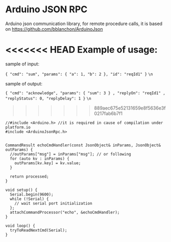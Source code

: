 # Arduino JSON RPC
Arduino json communication library, for remote procedure calls, it is based on https://github.com/bblanchon/ArduinoJson

<<<<<<< HEAD
Example of usage:
=======
sample of input:

```{ "cmd": "sum", "params": { "a": 1, "b": 2 }, "id": "reqId1" }``` `\n`

sample of output:

```{ "cmd": "acknowledge", "params": { "sum": 3 } , "replyOn": "reqId1" , "replyStatus": 0, "replyDelay": 1 }``` `\n`

>>>>>>> 889aec675e52131659e8f5636e3f0217fab6b7f1

```
//#include <Arduino.h> //it is required in cause of compilation under platform.io
#include <ArduinoJsonRpc.h>


CommandResult echoCmdHandler(const JsonObject& inParams, JsonObject& outParams) {
  //outParams["msg"] = inParams["msg"]; // or following 
  for (auto kv : inParams) {
    outParams[kv.key] = kv.value;
  }

  return processed;
}

void setup() {
  Serial.begin(9600);
  while (!Serial) {
    // wait serial port initialization
  };
  attachCommandProcessor("echo", &echoCmdHandler);
}

void loop() {
  tryToReadNextCmd(Serial);
}


```
